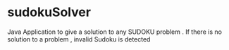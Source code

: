 # sudokuSolver
Java Application to give a solution to any SUDOKU problem . If there is no solution to a problem , invalid Sudoku is detected
